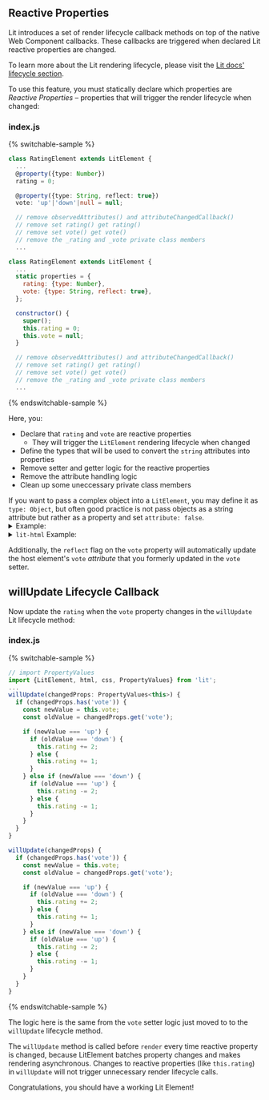 <style>
  summary:hover {
    cursor: pointer;
  }
</style>

## Reactive Properties

Lit introduces a set of render lifecycle callback methods on top of the native Web Component callbacks. These callbacks are triggered when declared Lit reactive properties are changed.

<aside class="info">
To learn more about the Lit rendering lifecycle, please visit the <a href="https://lit.dev/docs/components/lifecycle/">Lit docs' lifecycle section</a>.
</aside>

To use this feature, you must statically declare which properties are *Reactive Properties* – properties that will trigger the render lifecycle when changed:

### index.js

{% switchable-sample %}

```ts
class RatingElement extends LitElement {
  ...
  @property({type: Number})
  rating = 0;

  @property({type: String, reflect: true})
  vote: 'up'|'down'|null = null;

  // remove observedAttributes() and attributeChangedCallback()
  // remove set rating() get rating()
  // remove set vote() get vote()
  // remove the _rating and _vote private class members
  ...
```

```js
class RatingElement extends LitElement {
  ...
  static properties = {
    rating: {type: Number},
    vote: {type: String, reflect: true},
  };

  constructor() {
    super();
    this.rating = 0;
    this.vote = null;
  }

  // remove observedAttributes() and attributeChangedCallback()
  // remove set rating() get rating()
  // remove set vote() get vote()
  // remove the _rating and _vote private class members
  ...
```

{% endswitchable-sample %}

Here, you:

* Declare that `rating` and `vote` are reactive properties
  * They will trigger the `LitElement` rendering lifecycle when changed
* Define the types that will be used to convert the `string` attributes into properties
* Remove setter and getter logic for the reactive properties
* Remove the attribute handling logic
* Clean up some uneccessary private class members

<aside class="info">
  If you want to pass a complex object into a <code>LitElement</code>, you may define it as <code>type: Object</code>, but often good practice is not pass objects as a string attribute but rather as a property and set <code>attribute: false</code>.

  <details>
    <summary>Example:</summary>

```js
document.querySelector(‘user-profile').user = this.user;
```
  </details>
  <details>
    <summary><code>lit-html</code> Example:</summary>

```html
<user-profile .user=${this.user}></user-profile>
```

  Even better practice is to spread out the object onto the Web Component declaratively. E.g.

```html
<user-profile .name=${this.user.name} .age=${this.user.age}>
  ${this.user.family.map(member => html`
        <family-member
             .name=${member.name}
             .relation=${member.relation}>
        </family-member>`)}
</user-profile>
```
</details>
</aside>

Additionally, the `reflect` flag on the `vote` property will automatically update the host element's `vote` *attribute* that you formerly updated in the `vote` setter.

## willUpdate Lifecycle Callback

Now update the `rating` when the `vote` property changes in the `willUpdate` Lit lifecycle method:

### index.js

{% switchable-sample %}

```ts
// import PropertyValues
import {LitElement, html, css, PropertyValues} from 'lit';
...
willUpdate(changedProps: PropertyValues<this>) {
  if (changedProps.has('vote')) {
    const newValue = this.vote;
    const oldValue = changedProps.get('vote');

    if (newValue === 'up') {
      if (oldValue === 'down') {
        this.rating += 2;
      } else {
        this.rating += 1;
      }
    } else if (newValue === 'down') {
      if (oldValue === 'up') {
        this.rating -= 2;
      } else {
        this.rating -= 1;
      }
    }
  }
}
```

```js
willUpdate(changedProps) {
  if (changedProps.has('vote')) {
    const newValue = this.vote;
    const oldValue = changedProps.get('vote');

    if (newValue === 'up') {
      if (oldValue === 'down') {
        this.rating += 2;
      } else {
        this.rating += 1;
      }
    } else if (newValue === 'down') {
      if (oldValue === 'up') {
        this.rating -= 2;
      } else {
        this.rating -= 1;
      }
    }
  }
}
```

{% endswitchable-sample %}

The logic here is the same from the `vote` setter logic just moved to to the `willUpdate` lifecycle method.

The `willUpdate` method is called before `render` every time reactive property is changed, because LitElement batches property changes and makes rendering asynchronous. Changes to reactive properties (like `this.rating`) in `willUpdate` will not trigger unnecessary render lifecycle calls.

Congratulations, you should have a working Lit Element!
